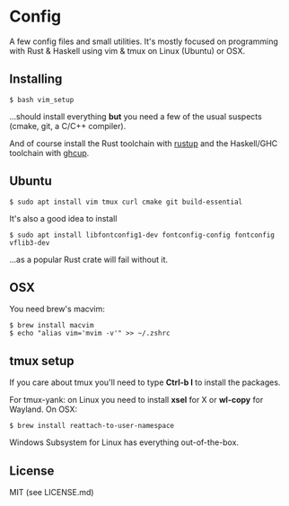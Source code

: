 # Config

A few config files and small utilities. It's mostly focused on programming with
Rust & Haskell using vim & tmux on Linux (Ubuntu) or OSX.

## Installing

    $ bash vim_setup

...should install everything **but** you need a few of the usual suspects
(cmake, git, a C/C++ compiler).

And of course install the Rust toolchain with [rustup](https://rustup.rs/)
and the Haskell/GHC toolchain with [ghcup](https://www.haskell.org/ghcup/).

## Ubuntu

    $ sudo apt install vim tmux curl cmake git build-essential

It's also a good idea to install

    $ sudo apt install libfontconfig1-dev fontconfig-config fontconfig vflib3-dev

...as a popular Rust crate will fail without it.

## OSX

You need brew's macvim:

    $ brew install macvim
    $ echo "alias vim='mvim -v'" >> ~/.zshrc

## tmux setup

If you care about tmux you'll need to type **Ctrl-b I** to install the packages.

For tmux-yank: on Linux you need to install **xsel** for X or **wl-copy** for
Wayland. On OSX:

    $ brew install reattach-to-user-namespace

Windows Subsystem for Linux has everything out-of-the-box.

## License

MIT (see LICENSE.md)

